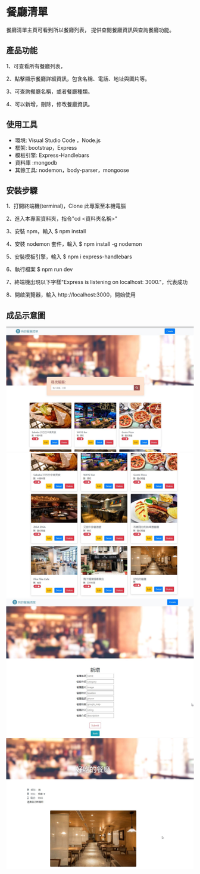 # 餐廳清單

餐廳清單主頁可看到所以餐廳列表，
提供查閱餐廳資訊與查詢餐廳功能。

## 產品功能

1、可查看所有餐廳列表，

2、點擊顯示餐廳詳細資訊，包含名稱、電話、地址與圖片等。

3、可查詢餐廳名稱，或者餐廳種類。

4、可以新增，刪除，修改餐廳資訊。

## 使用工具

- 環境: Visual Studio Code ，Node.js
- 框架: bootstrap，Express
- 模板引擎: Express-Handlebars
- 資料庫 :mongodb
- 其餘工具: nodemon，body-parser，mongoose

## 安裝步驟

1、打開終端機(terminal)，Clone 此專案至本機電腦

2、進入本專案資料夾，指令"cd <資料夾名稱>"

3、安裝 npm，輸入 $ npm install

4、安裝 nodemon 套件，輸入 $ npm install -g nodemon

5、安裝模板引擎，輸入 $ npm i express-handlebars

6、執行檔案 $ npm run dev

7、終端機出現以下字樣"Express is listening on localhost: 3000."，代表成功

8、開啟瀏覽器，輸入 http://localhost:3000，開始使用

## 成品示意圖

![示意圖](./介面01.jpg)
![示意圖](./介面02.jpg)
![示意圖](./介面03.jpg)
![示意圖](./介面04.jpg)
